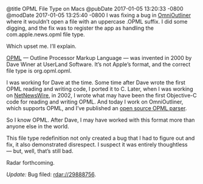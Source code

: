 @title OPML File Type on Macs
@pubDate 2017-01-05 13:20:33 -0800
@modDate 2017-01-05 13:25:40 -0800
I was fixing a bug in <a href="https://www.omnigroup.com/omnioutliner">OmniOutliner</a> where it wouldn’t open a file with an uppercase .OPML suffix. I did some digging, and the fix was to register the app as handling the com.apple.news.opml file type.

Which upset me. I’ll explain.

<a href="http://dev.opml.org">OPML</a> — Outline Processor Markup Language — was invented in 2000 by Dave Winer at UserLand Software. It’s not Apple’s format, and the correct file type is org.opml.opml.

I was working for Dave at the time. Some time after Dave wrote the first OPML reading and writing code, I ported it to C. Later, when I was working on <a href="http://web.archive.org/web/20030201105606/http://ranchero.com/netnewswire/">NetNewsWire</a>, in 2002, I wrote what may have been the first Objective-C code for reading and writing OPML. And today I work on OmniOutliner, which supports OPML, and I’ve published an <a href="https://github.com/brentsimmons/RSXML/blob/master/RSXML/RSOPMLParser.h">open source OPML parser</a>.

So I know OPML. After Dave, I may have worked with this format more than anyone else in the world.

This file type redefinition not only created a bug that I had to figure out and fix, it also demonstrated disrespect. I suspect it was entirely thoughtless — but, well, that’s still bad.

Radar forthcoming.

<i>Update:</i> Bug filed: <a href="rdar://29888756">rdar://29888756</a>.
